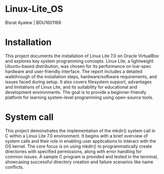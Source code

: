 # Linux-Lite_OS
Bisrat Ayalew | BDU1601168
# Installation
This project documents the installation of Linux Lite 7.0 on Oracle VirtualBox and explores key system programming concepts. Linux Lite, a lightweight Ubuntu-based distribution, was chosen for its performance on low-spec hardware and user-friendly interface. The report includes a detailed walkthrough of the installation steps, hardware/software requirements, and issues faced during setup. It also covers filesystem support, advantages and limitations of Linux Lite, and its suitability for educational and development environments. The goal is to provide a beginner-friendly platform for learning system-level programming using open-source tools.
# System call
This project demonstrates the implementation of the mkdir() system call in C within a Linux Lite 7.0 environment. It begins with a brief overview of system calls and their role in enabling user applications to interact with the OS kernel. The core focus is on using mkdir() to programmatically create directories with specified permissions, along with error handling for common issues. A sample C program is provided and tested in the terminal, showcasing successful directory creation and failure scenarios like name conflicts.


